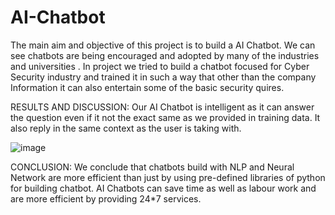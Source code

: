 # AI-Chatbot

The main aim and objective of this project is to build a AI Chatbot. We can see chatbots are being encouraged and adopted by many of the industries and universities . In project we tried to build a chatbot focused for Cyber Security industry and trained it in such a way that other than the company Information it can also entertain some of the basic security quires.

RESULTS AND DISCUSSION:
Our AI Chatbot is intelligent as it can answer the question even if it not the exact same as we provided in training data. It also reply in the same context as the user is taking with.


![image](https://user-images.githubusercontent.com/87609938/133934516-0a74f635-474b-4a62-828d-0c9a023aea88.png)


CONCLUSION:
We conclude that chatbots build with NLP and Neural Network are more efficient than just by using pre-defined libraries of python for building chatbot. AI Chatbots can save time as well as labour work and are more efficient by providing  24*7 services.
